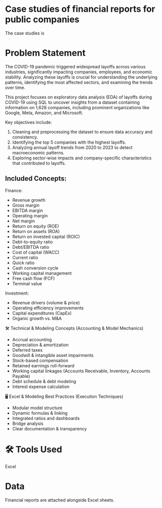 # Case studies of financial reports for public companies
The case studies is 


# Problem Statement
The COVID-19 pandemic triggered widespread layoffs across various industries, significantly impacting companies, employees, and economic stability. Analyzing these layoffs is crucial for understanding the underlying patterns, identifying the most affected sectors, and examining the trends over time.

This project focuses on exploratory data analysis (EDA) of layoffs during COVID-19 using SQL to uncover insights from a dataset containing information on 1,628 companies, including prominent organizations like Google, Meta, Amazon, and Microsoft.

Key objectives include:

1. Cleaning and preprocessing the dataset to ensure data accuracy and consistency.
2. Identifying the top 5 companies with the highest layoffs.
3. Analyzing annual layoff trends from 2020 to 2023 to detect macroeconomic patterns.
4. Exploring sector-wise impacts and company-specific characteristics that contributed to layoffs.

## Included Concepts:
Finance:
- Revenue growth
- Gross margin
- EBITDA margin
- Operating margin
- Net margin
- Return on equity (ROE)
- Return on assets (ROA)
- Return on invested capital (ROIC)
- Debt-to-equity ratio
- Debt/EBITDA ratio
- Cost of capital (WACC)
- Current ratio
- Quick ratio
- Cash conversion cycle
- Working capital management
- Free cash flow (FCF)
- Terminal value

Investment:
- Revenue drivers (volume & price)
- Operating efficiency improvements
- Capital expenditures (CapEx)
- Organic growth vs. M&A

🛠️ Technical & Modeling Concepts (Accounting & Model Mechanics)
- Accrual accounting
- Depreciation & amortization
- Deferred taxes
- Goodwill & intangible asset impairments
- Stock-based compensation
- Retained earnings roll-forward
- Working capital linkages (Accounts Receivable, Inventory, Accounts Payable)
- Debt schedule & debt modeling
- Interest expense calculation

🖥️ Excel & Modeling Best Practices (Execution Techniques)
- Modular model structure
- Dynamic formulas & linking
- Integrated ratios and dashboards
- Bridge analysis
- Clear documentation & transparency

# 🛠 Tools Used
Excel

# Data
Financial reports are attached alongside Excel sheets.
